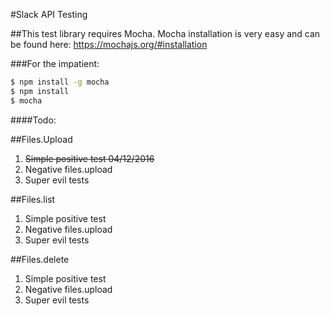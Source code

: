 #Slack API Testing


##This test library requires Mocha.  Mocha installation is very easy and can be found here: https://mochajs.org/#installation

###For the impatient:
```bash
$ npm install -g mocha
$ npm install
$ mocha
```

####Todo:

##Files.Upload
1. ~~Simple positive test 04/12/2016~~
2. Negative files.upload
3.  Super evil tests

##Files.list
1. Simple positive test
2. Negative files.upload
3. Super evil tests

##Files.delete
1. Simple positive test
2. Negative files.upload
3. Super evil tests